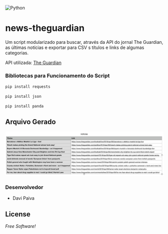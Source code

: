 ![Python](https://www.python.org/static/img/python-logo@2x.png)

# news-theguardian
Um script modularizado para buscar, através da API do jornal The Guardian, as últimas notícias e exportar para CSV s títulos e links de algumas categorias.

API utilizada: [The Guardian](https://open-platform.theguardian.com/)

### Bibliotecas para Funcionamento do Script
```sh
pip install requests
```
```sh
pip install json
```
```sh
pip install panda
```
## Arquivo Gerado
![Aplicação](captura.png)

### Desenvolvedor

 - Davi Paiva

License
----
*Free Software!*